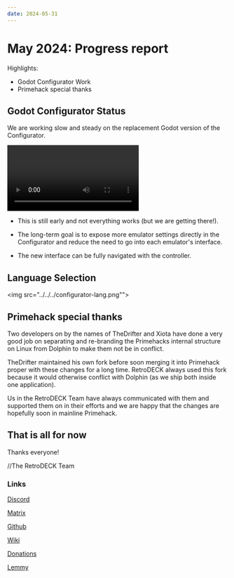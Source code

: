 ```yaml
---
date: 2024-05-31
---
```


# May 2024: Progress report

Highlights:

- Godot Configurator Work
- Primehack special thanks

<!-- more -->

## Godot Configurator Status

We are working slow and steady on the replacement Godot version of the Configurator.

![type:video](configurator-godot.webm)
- This is still early and not everything works (but we are getting there!).

- The long-term goal is to expose more emulator settings directly in the Configurator and reduce the need to go into each emulator's interface.

- The new interface can be fully navigated with the controller.


## Language Selection

<img src="../../../configurator-lang.png"">


## Primehack special thanks

Two developers on by the names of TheDrifter and Xiota have done a very good job on separating and re-branding the Primehacks internal structure on Linux from Dolphin to make them not be in conflict.

TheDrifter maintained his own fork before soon merging it into Primehack proper with these changes for a long time. RetroDECK always used this fork because it would otherwise conflict with Dolphin (as we ship both inside one application).

Us in the RetroDECK Team have always communicated with them and supported them on in their efforts and we are happy that the changes are hopefully soon in mainline Primehack.


## That is all for now

Thanks everyone!

//The RetroDECK Team

### Links

[Discord](https://discord.gg/WDc5C9YWMx)

[Matrix](https://matrix.to/#/#retrodeck:matrix.org)

[Github](https://github.com/XargonWan/RetroDECK)

[Wiki](https://github.com/XargonWan/RetroDECK/wiki)

[Donations](https://retrodeck.readthedocs.io/en/latest/wiki_about/donations-licenses/)

[Lemmy](https://lemmy.zip/c/retrodeck)<br/>
